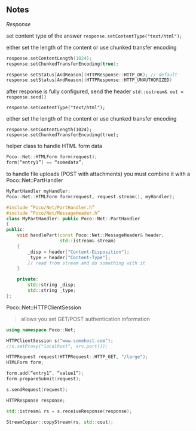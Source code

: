 
## Notes

*Response*

set content type of the answer
`response.setContentType("text/html");`

either set the length of the content or use chunked transfer encoding

```cpp
response.setContentLength(1024);
response.setChunkedTransferEncoding(true);

response.setStatus[AndReason](HTTPResponse::HTTP_OK); // default
response.setStatus[AndReason](HTTPResponse::HTTP_UNAUTHORIZED)
```

after response is fully configured, send the header
`std::ostream& out = response.send()`


`response.setContentType("text/html");`

either set the length of the content or use chunked transfer encoding
```
response.setContentLength(1024);
response.setChunkedTransferEncoding(true);
```


helper class to handle HTML form data
```cpp
Poco::Net::HTMLForm form(request);
form[“entry1”] == “somedata”;
```

to handle file uploads (POST with attachments) you must combine it with a Poco::Net::PartHandler
```cpp
MyPartHandler myHandler;
Poco::Net::HTMLForm form(request, request.stream(), myHandler);

#include “Poco/Net/PartHandler.h”
#include “Poco/Net/MessageHeader.h”
class MyPartHandler: public Poco::Net::PartHandler
{
public:
    void handlePart(const Poco::Net::MessageHeader& header,
                    std::istream& stream)
    {
        _disp = header["Content-Disposition"];
        _type = header["Content-Type"];
        // read from stream and do something with it
    }

    private:
        std::string _disp;
        std::string _type;
};
```


Poco::Net::HTTPClientSession
> allows you set GET/POST
> authentication information


```cpp
using namespace Poco::Net;

HTTPClientSession s("www.somehost.com");
//s.setProxy("localhost", srv.port());

HTTPRequest request(HTTPRequest::HTTP_GET, "/large");
HTMLForm form;

form.add(“entry1”, “value1”);
form.prepareSubmit(request);

s.sendRequest(request);

HTTPResponse response;

std::istream& rs = s.receiveResponse(response);

StreamCopier::copyStream(rs, std::cout);
```